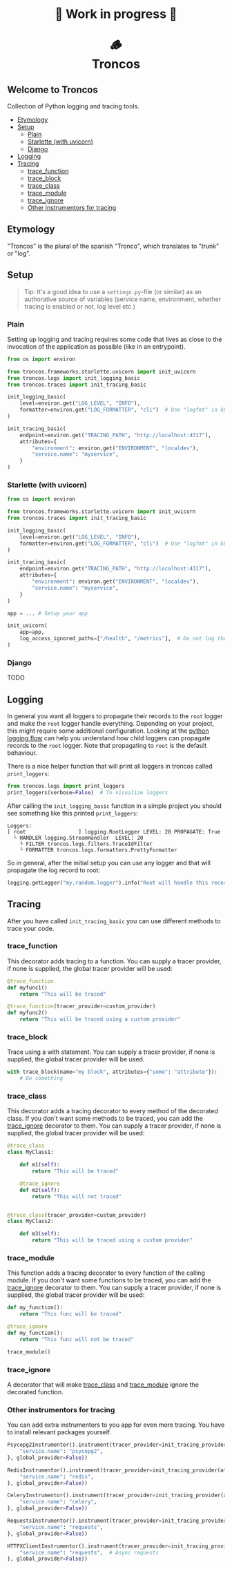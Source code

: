 <h1 align="center" style="border-bottom: 0">
  🚨 Work in progress 🚨 <br />
  <br />
  🪵<br>
  Troncos <br/>
</h1>

<h2>Welcome to Troncos</h2>

Collection of Python logging and tracing tools.

- [Etymology](#etymology)
- [Setup](#setup)
  - [Plain](#plain)
  - [Starlette (with uvicorn)](#starlette-with-uvicorn)
  - [Django](#django)
- [Logging](#logging)
- [Tracing](#tracing)
  - [trace_function](#trace_function)
  - [trace_block](#trace_block)
  - [trace_class](#trace_class)
  - [trace_module](#trace_module)
  - [trace_ignore](#trace_ignore)
  - [Other instrumentors for tracing](#other-instrumentors-for-tracing)

## Etymology

"Troncos" is the plural of the spanish "Tronco", which translates to "trunk" or "log".

## Setup

> Tip: It's a good idea to use a `settings.py`-file (or similar) as an authorative source of variables (service name,
> environment, whether tracing is enabled or not, log level etc.)

### Plain

Setting up logging and tracing requires some code that lives as close to the invocation of the application as possible (like in an entrypoint).

```python
from os import environ

from troncos.frameworks.starlette.uvicorn import init_uvicorn
from troncos.logs import init_logging_basic
from troncos.traces import init_tracing_basic

init_logging_basic(
    level=environ.get("LOG_LEVEL", "INFO"),
    formatter=environ.get("LOG_FORMATTER", "cli")  # Use "logfmt" in k8s
)

init_tracing_basic(
    endpoint=environ.get("TRACING_PATH", "http://localhost:4317"),
    attributes={
        "environment": environ.get("ENVIRONMENT", "localdev"),
        "service.name": "myservice",
    }
)
```

### Starlette (with uvicorn)

```python
from os import environ

from troncos.frameworks.starlette.uvicorn import init_uvicorn
from troncos.traces import init_tracing_basic

init_logging_basic(
    level=environ.get("LOG_LEVEL", "INFO"),
    formatter=environ.get("LOG_FORMATTER", "cli")  # Use "logfmt" in k8s
)

init_tracing_basic(
    endpoint=environ.get("TRACING_PATH", "http://localhost:4317"),
    attributes={
        "environment": environ.get("ENVIRONMENT", "localdev"),
        "service.name": "myservice",
    }
)

app = ... # Setup your app

init_uvicorn(
    app=app,
    log_access_ignored_paths=["/health", "/metrics"],  # Do not log these requests
)
```

### Django

TODO

## Logging

In general you want all loggers to propagate their records to the `root` logger and make the `root` logger handle everything. Depending on your project, this might require some additional configuration. Looking at the [python logging flow](https://docs.python.org/3/howto/logging.html#logging-flow) can help you understand how child loggers can propagate records to the `root` logger. Note that propagating to `root` is the default behaviour.

There is a nice helper function that will print all loggers in troncos called `print_loggers`:

```python
from troncos.logs import print_loggers
print_loggers(verbose=False)  # To visualize loggers
```

After calling the `init_logging_basic` function in a simple project you should see something like this printed `print_loggers`:

```console
Loggers:
[ root                 ] logging.RootLogger LEVEL: 20 PROPAGATE: True
  └ HANDLER logging.StreamHandler  LEVEL: 20
    └ FILTER troncos.logs.filters.TraceIdFilter
    └ FORMATTER troncos.logs.formatters.PrettyFormatter
```

So in general, after the initial setup you can use any logger and that will propagate the log record to root:

```python
logging.getLogger("my.random.logger").info("Root will handle this record")
```

## Tracing

After you have called `init_tracing_basic` you can use different methods to trace your code.

### trace_function

This decorator adds tracing to a function. You can supply a tracer provider, if none is supplied, the global tracer provider will be used:

```python
@trace_function
def myfunc1()
    return "This will be traced"

@trace_function(tracer_provider=custom_provider)
def myfunc2()
    return "This will be traced using a custom provider"
```

### trace_block

Trace using a with statement. You can supply a tracer provider, if none is supplied, the global tracer provider will be used.

```python
with trace_block(name="my block", attributes={"some": "attribute"}):
    # Do something
```

### trace_class

This decorator adds a tracing decorator to every method of the decorated class. If you don't want some methods to be traced, you can add the [trace_ignore](#trace_ignore) decorator to them. You can supply a tracer provider, if none is supplied, the global tracer provider will be used:

```python
@trace_class
class MyClass1:

    def m1(self):
        return "This will be traced"

    @trace_ignore
    def m2(self):
        return "This will not traced"


@trace_class(tracer_provider=custom_provider)
class MyClass2:

    def m3(self):
        return "This will be traced using a custom provider"
```

### trace_module

This function adds a tracing decorator to every function of the calling module. If you don't want some functions to be traced, you can add the [trace_ignore](#trace_ignore) decorator to them. You can supply a tracer provider, if none is supplied, the global tracer provider will be used:

```python
def my_function():
    return "This func will be traced"

@trace_ignore
def my_function():
    return "This func will not be traced"

trace_module()
```

### trace_ignore

A decorator that will make [trace_class](#trace_class) and [trace_module](#trace_module) ignore the decorated function.

### Other instrumentors for tracing

You can add extra instrumentors to you app for even more tracing. You have to install relevant packages yourself.

```python
Psycopg2Instrumentor().instrument(tracer_provider=init_tracing_provider(attributes={
    "service.name": "psycopg2",
}, global_provider=False))

RedisInstrumentor().instrument(tracer_provider=init_tracing_provider(attributes={
    "service.name": "redis",
}, global_provider=False))

CeleryInstrumentor().instrument(tracer_provider=init_tracing_provider(attributes={
    "service.name": "celery",
}, global_provider=False))

RequestsInstrumentor().instrument(tracer_provider=init_tracing_provider(attributes={
    "service.name": "requests",
}, global_provider=False))

HTTPXClientInstrumentor().instrument(tracer_provider=init_tracing_provider(attributes={
    "service.name": "requests",  # Async requests
}, global_provider=False))
```